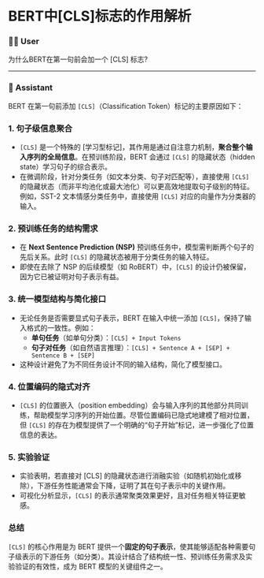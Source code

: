# BERT中[CLS]标志的作用解析

### 🧑‍💻 User

为什么BERT在第一句前会加一个 [CLS] 标志?

---

### 🤖 Assistant

BERT 在第一句前添加 `[CLS]`（Classification Token）标记的主要原因如下：

### 1. **句子级信息聚合**
   - `[CLS]` 是一个特殊的 [学习型标记]，其作用是通过自注意力机制，**聚合整个输入序列的全局信息**。在预训练阶段，BERT 会通过 `[CLS]` 的隐藏状态（hidden state）学习句子的综合表示。
   - 在微调阶段，针对分类任务（如文本分类、句子对匹配等），直接使用 `[CLS]` 的隐藏状态（而非平均池化或最大池化）可以更高效地提取句子级别的特征。例如，SST-2 文本情感分类任务中，直接使用 `[CLS]` 对应的向量作为分类器的输入。

### 2. **预训练任务的结构需求**
   - 在 **Next Sentence Prediction (NSP)** 预训练任务中，模型需判断两个句子的先后关系。此时 `[CLS]` 的隐藏状态被用于分类任务的输入特征。
   - 即使在去除了 NSP 的后续模型（如 RoBERT）中，`[CLS]` 的设计仍被保留，因为它已被证明对句子表示有益。

### 3. **统一模型结构与简化接口**
   - 无论任务是否需要显式句子表示，BERT 在输入中统一添加 `[CLS]`，保持了输入格式的一致性。例如：
     - **单句任务**（如单句分类）：`[CLS] + Input Tokens`
     - **句子对任务**（如自然语言推理）：`[CLS] + Sentence A + [SEP] + Sentence B + [SEP]`
   - 这种设计避免了为不同任务设计不同的输入结构，简化了模型接口。

### 4. **位置编码的隐式对齐**
   - `[CLS]` 的位置嵌入（position embedding）会与输入序列的其他部分共同训练，帮助模型学习序列的开始位置。尽管位置编码已隐式地建模了相对位置，但 `[CLS]` 的存在为模型提供了一个明确的“句子开始”标记，进一步强化了位置信息的表达。

### 5. **实验验证**
   - 实验表明，若直接对 [CLS] 的隐藏状态进行消融实验（如随机初始化或移除），下游任务性能通常会下降，证明了其在句子表示中的关键作用。
   - 可视化分析显示，`[CLS]` 的表示通常聚类效果更好，且对任务相关特征更敏感。

### 总结
`[CLS]` 的核心作用是为 BERT 提供一个**固定的句子表示**，使其能够适配各种需要句子级表示的下游任务（如分类）。其设计结合了结构统一性、预训练任务需求及实验验证的有效性，成为 BERT 模型的关键组件之一。